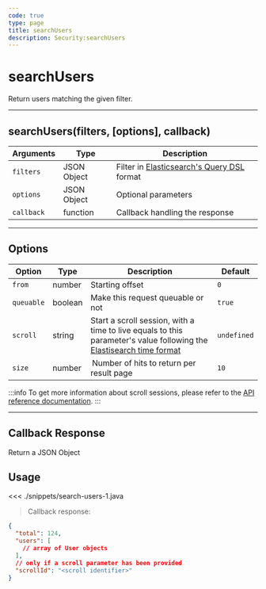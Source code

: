 ```yaml
---
code: true
type: page
title: searchUsers
description: Security:searchUsers
---
```


# searchUsers

Return users matching the given filter.

---

## searchUsers(filters, [options], callback)

| Arguments  | Type        | Description                                                                                                                         |
| ---------- | ----------- | ----------------------------------------------------------------------------------------------------------------------------------- |
| `filters`  | JSON Object | Filter in [Elasticsearch's Query DSL](https://www.elastic.co/guide/en/elasticsearch/reference/5.4/query-filter-context.html) format |
| `options`  | JSON Object | Optional parameters                                                                                                                 |
| `callback` | function    | Callback handling the response                                                                                                      |

---

## Options

| Option     | Type    | Description                                                                                                                                                                                                       | Default     |
| ---------- | ------- | ----------------------------------------------------------------------------------------------------------------------------------------------------------------------------------------------------------------- | ----------- |
| `from`     | number  | Starting offset                                                                                                                                                                                                   | `0`         |
| `queuable` | boolean | Make this request queuable or not                                                                                                                                                                                 | `true`      |
| `scroll`   | string  | Start a scroll session, with a time to live equals to this parameter's value following the [Elastisearch time format](https://www.elastic.co/guide/en/elasticsearch/reference/5.0/common-options.html#time-units) | `undefined` |
| `size`     | number  |  Number of hits to return per result page                                                                                                                                                                         | `10`        |

:::info
To get more information about scroll sessions, please refer to the [API reference documentation](/core/1/api/controllers/document/search).
:::

---

## Callback Response

Return a JSON Object

## Usage

<<< ./snippets/search-users-1.java

> Callback response:

```json
{
  "total": 124,
  "users": [
    // array of User objects
  ],
  // only if a scroll parameter has been provided
  "scrollId": "<scroll identifier>"
}
```
